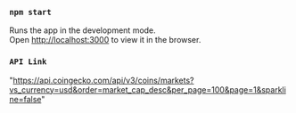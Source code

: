 

### `npm start`

Runs the app in the development mode.\
Open [http://localhost:3000](http://localhost:3000) to view it in the browser.


### `API Link`
"https://api.coingecko.com/api/v3/coins/markets?vs_currency=usd&order=market_cap_desc&per_page=100&page=1&sparkline=false"
